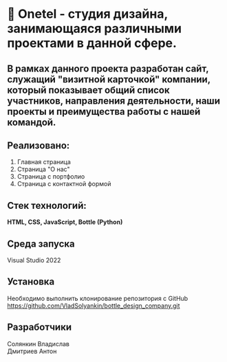 # 📒 Onetel - студия дизайна, занимающаяся различными проектами в данной сфере.

## В рамках данного проекта разработан сайт, служащий "визитной карточкой" компании, который показывает общий список участников, направления деятельности, наши проекты и преимущества работы с нашей командой.

## Реализовано:
1. Главная страница  
2. Страница "О нас"  
3. Страница с портфолио  
4. Страница с контактной формой  

## Стек технологий:
**HTML, CSS, JavaScript, Bottle (Python)**


## Среда запуска
Visual Studio 2022

## Установка
Необходимо выполнить клонирование репозитория с GitHub
https://github.com/VladSolyankin/bottle_design_company.git



## Разработчики
Солянкин Владислав  
Дмитриев Антон
